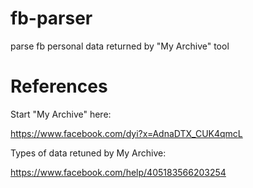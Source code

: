 # fb-parser
parse fb personal data returned by "My Archive" tool

# References

Start "My Archive" here:

https://www.facebook.com/dyi?x=AdnaDTX_CUK4qmcL

Types of data retuned by My Archive:

https://www.facebook.com/help/405183566203254

